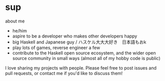 # sup
about me

* he/him
* aspire to be a developer who makes other developers happy
* big Haskell and Japanese guy / ハスケル大大大好き　日本語もおk
* play lots of games, reverse engineer a few
* contribute to the Haskell open source ecosystem, and the wider open source
  community in small ways (almost all of my hobby code is public)

I love sharing my projects with people. Please feel free to post issues and
pull requests, or contact me if you'd like to discuss them!
